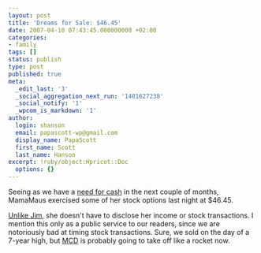 ```yaml
---
layout: post
title: 'Dreams for Sale: $46.45'
date: 2007-04-10 07:43:45.000000000 +02:00
categories:
- family
tags: []
status: publish
type: post
published: true
meta:
  _edit_last: '3'
  _social_aggregation_next_run: '1401627238'
  _social_notify: '1'
  _wpcom_is_markdown: '1'
author:
  login: shanson
  email: papascott-wp@gmail.com
  display_name: PapaScott
  first_name: Scott
  last_name: Hanson
excerpt: !ruby/object:Hpricot::Doc
  options: {}
---
```

<p>Seeing as we have a <a href="http://www.papascott.de/archives/2007/03/27/bricks-and-mortar/">need for cash</a> in the next couple of months, MamaMaus exercised some of her stock options last night at $46.45.</p>
<p><a href="http://biz.yahoo.com/ap/070409/mcdonald_s_executive_compensation.html">Unlike Jim</a>, she doesn't have to disclose her income or stock transactions. I mention this only as a public service to our readers, since we are notoriously bad at timing stock transactions. Sure, we sold on the day of a 7-year high, but <a href="http://finance.yahoo.com/q?s=MCD">MCD</a> is probably going to take off like a rocket now.</p>
